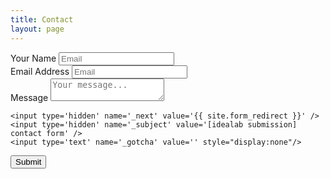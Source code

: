 ```yaml
---
title: Contact
layout: page
---
```


<form class="form-horizontal" action="//formspree.io/contact@idealabasu.com" method="POST">

  <div class="form-group">
    <label for="user_name">Your Name</label>
    <input type="text" name="name" class="form-control" id="user_name" placeholder="Email">
  </div>

  <div class="form-group">
    <label for="email_address">Email Address</label>
    <input type="email" name="_replyto" class="form-control" id="email_address" placeholder="Email">
  </div>

  <div class="form-group">
    <label for="message">Message</label>
    <textarea name="message" id="message" class="form-control" placeholder="Your message..."></textarea>
  </div>
  
    <input type='hidden' name='_next' value='{{ site.form_redirect }}' />
    <input type='hidden' name='_subject' value='[idealab submission] contact form' />
    <input type='text' name='_gotcha' value='' style="display:none"/>
  <button type="submit" class="btn btn-default">Submit</button>
</form> 